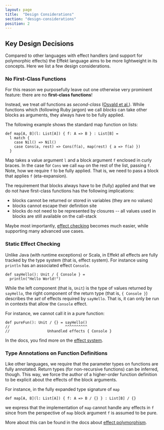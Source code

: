 ```yaml
---
layout: page
title:  "Design Considerations"
section: "design-considerations"
position: 2
---
```



## Key Design Decisions

Compared to other languages with effect handlers (and support for polymorphic effects) the Effekt language
aims to be more lightweight in its concepts. Here we list a few design considerations.

### No First-Class Functions
For this reason we purposefully
leave out one otherwise very prominent feature: there are no **first-class functions**!

Instead, we treat _all_ functions as _second-class_ ([Osvald et al.](https://www.cs.purdue.edu/homes/rompf/papers/osvald-oopsla16.pdf)).
While functions which (following Ruby jargon) we call _blocks_ can take other
blocks as arguments, they always have to be fully applied.

The following example shows the standard map function on lists:

```effekt
def map[A, B](l: List[A]) { f: A => B } : List[B] =
  l match {
    case Nil() => Nil()
    case Cons(a, rest) => Cons(f(a), map(rest) { a => f(a) })
  }
```
Map takes a value argument `l` and a block argument `f` enclosed in curly braces.
In the case for `Cons` we call `map` on the rest of the list, passing `f`. Note,
how we require `f` to be fully applied. That is, we need to pass a block
that applies `f` (eta-expansion).

The requirement that blocks always have to be (fully) applied and that we do not
have first-class functions has the following implications:

- blocks cannot be returned or stored in variables (they are no values)
- blocks cannot escape their definition site
- blocks do not need to be represented by closures -- all values used in blocks are still available on the call-stack

Maybe most importantly, [effect checking](docs/concepts/effect-safety) becomes much easier,
while supporting many advanced use cases.


### Static Effect Checking
Unlike Java (with runtime exceptions) or Scala, in Effekt all effects are fully
tracked by the type system (that is, effect system). For instance using
`println` has an associated effect `Console`.

```effekt
def sayHello(): Unit / { Console } =
  println("Hello World!")
```
While the left component (that is, `Unit`) is the type of values returned by
`sayHello`, the right component of the return type (that is, `{ Console }`)
describes the _set_ of effects required by `sayHello`. That is, it can
only be run in contexts that allow the `Console` effect.

For instance, we cannot call it in a pure function:
```effekt
def pureFun(): Unit / {} = sayHello()
//                         ^^^^^^^^^^
//                 Unhandled effects { Console }
```

In the docs, you find more on the [effect system](docs/concepts/effect-safety).

### Type Annotations on Function Definitions
Like other languages, we require that the parameter types on functions are
fully annotated. Return types (for non-recursive functions) can be inferred,
though. This way, we force the author of a higher-order function definition to
be explicit about the effects of the block arguments.

For instance, in the fully expanded type signature of `map`

```effekt
def map[A, B](l: List[A]) { f: A => B / {} } : List[B] / {}
```

we express that the implementation of `map` cannot handle any effects in `f`
since from the perspective of `map` block argument `f` is assumed to be pure.

More about this can be found in the docs about [effect polymorphism](docs/concepts/effect-polymorphism).
